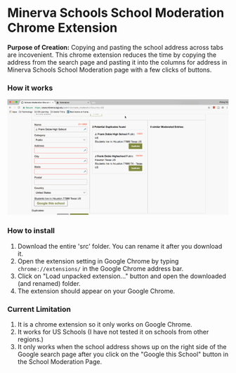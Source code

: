 # Minerva Schools School Moderation Chrome Extension
**Purpose of Creation:** Copying and pasting the school address across tabs are incovenient. This chrome extension reduces the time by copying the address from the search page and pasting it into the columns for address in Minerva Schools School Moderation page with a few clicks of buttons.

### How it works
![alt text](https://github.com/yongzx/MS-School-Moderation-Chrome-Extension/blob/master/src/MS-School-Moderation-Chrome-Extension-How-To-Use.gif "How to Use")

### How to install
1. Download the entire 'src' folder. You can rename it after you download it.
2. Open the extension setting in Google Chrome by typing `chrome://extensions/` in the Google Chrome address bar.
3. Click on "Load unpacked extension..." button and open the downloaded (and renamed) folder.
4. The extension should appear on your Google Chrome.

### Current Limitation
1. It is a chrome extension so it only works on Google Chrome.
2. It works for US Schools (I have not tested it on schools from other regions.)
3. It only works when the school address shows up on the right side of the Google search page after you click on the "Google this School" button in the School Moderation Page.

